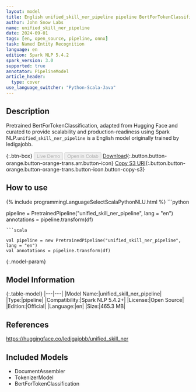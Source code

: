 ```yaml
---
layout: model
title: English unified_skill_ner_pipeline pipeline BertForTokenClassification from ledigajobb
author: John Snow Labs
name: unified_skill_ner_pipeline
date: 2024-09-01
tags: [en, open_source, pipeline, onnx]
task: Named Entity Recognition
language: en
edition: Spark NLP 5.4.2
spark_version: 3.0
supported: true
annotator: PipelineModel
article_header:
  type: cover
use_language_switcher: "Python-Scala-Java"
---
```


## Description

Pretrained BertForTokenClassification, adapted from Hugging Face and curated to provide scalability and production-readiness using Spark NLP.`unified_skill_ner_pipeline` is a English model originally trained by ledigajobb.

{:.btn-box}
<button class="button button-orange" disabled>Live Demo</button>
<button class="button button-orange" disabled>Open in Colab</button>
[Download](https://s3.amazonaws.com/auxdata.johnsnowlabs.com/public/models/unified_skill_ner_pipeline_en_5.4.2_3.0_1725163649168.zip){:.button.button-orange.button-orange-trans.arr.button-icon}
[Copy S3 URI](s3://auxdata.johnsnowlabs.com/public/models/unified_skill_ner_pipeline_en_5.4.2_3.0_1725163649168.zip){:.button.button-orange.button-orange-trans.button-icon.button-copy-s3}

## How to use



<div class="tabs-box" markdown="1">
{% include programmingLanguageSelectScalaPythonNLU.html %}
```python

pipeline = PretrainedPipeline("unified_skill_ner_pipeline", lang = "en")
annotations =  pipeline.transform(df)   

```
```scala

val pipeline = new PretrainedPipeline("unified_skill_ner_pipeline", lang = "en")
val annotations = pipeline.transform(df)

```
</div>

{:.model-param}
## Model Information

{:.table-model}
|---|---|
|Model Name:|unified_skill_ner_pipeline|
|Type:|pipeline|
|Compatibility:|Spark NLP 5.4.2+|
|License:|Open Source|
|Edition:|Official|
|Language:|en|
|Size:|465.3 MB|

## References

https://huggingface.co/ledigajobb/unified_skill_ner

## Included Models

- DocumentAssembler
- TokenizerModel
- BertForTokenClassification